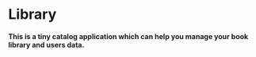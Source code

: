 # Library

#### This is a tiny catalog application which can help you manage your book library and users data.
